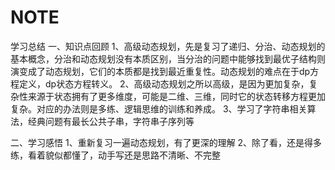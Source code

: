 # NOTE
学习总结
一、知识点回顾
1、高级动态规划，先是复习了递归、分治、动态规划的基本概念，分治和动态规划没有本质区别，当分治的问题中能够找到最优子结构则演变成了动态规划，它们的本质都是找到最近重复性。动态规划的难点在于dp方程定义，dp状态方程转义。
2、高级动态规划之所以高级，是因为更加复杂，复杂性来源于状态拥有了更多维度，可能是二维、三维，同时它的状态转移方程更加复杂。对应的办法则是多练、逻辑思维的训练和养成。
3、学习了字符串相关算法，经典问题有最长公共子串，字符串子序列等

二、学习感悟
1、重新复习一遍动态规划，有了更深的理解
2、除了看，还是得多练，看着貌似都懂了，动手写还是思路不清晰、不完整
  

